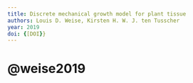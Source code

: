 ```yaml
---
title: Discrete mechanical growth model for plant tissue
authors: Louis D. Weise, Kirsten H. W. J. ten Tusscher
year: 2019
doi: {[DOI}}
---
```

# @weise2019


